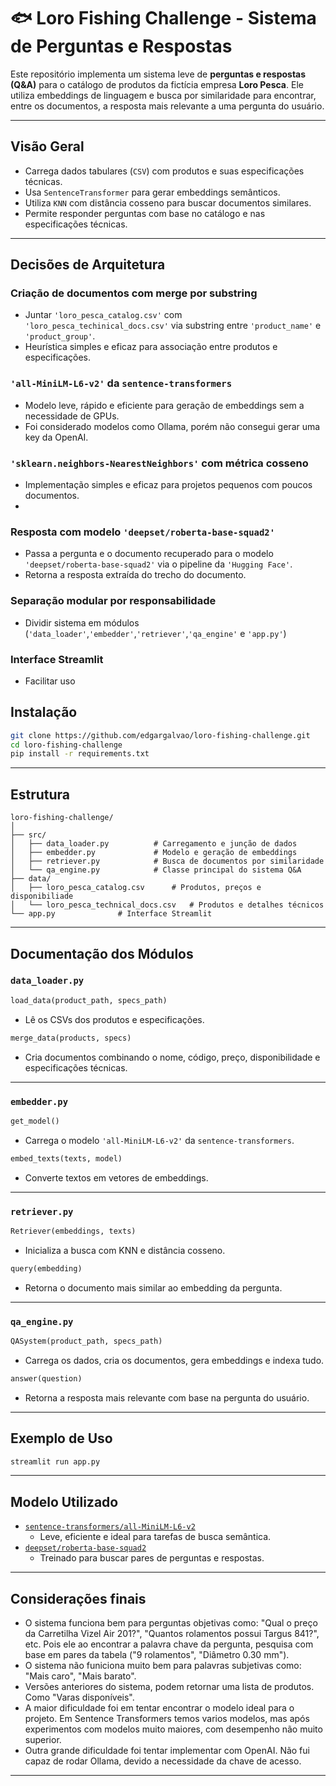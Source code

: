 # 🐟 Loro Fishing Challenge - Sistema de Perguntas e Respostas

Este repositório implementa um sistema leve de **perguntas e respostas (Q&A)** para o catálogo de produtos da fictícia empresa **Loro Pesca**. Ele utiliza embeddings de linguagem e busca por similaridade para encontrar, entre os documentos, a resposta mais relevante a uma pergunta do usuário.

---

## Visão Geral

- Carrega dados tabulares (`CSV`) com produtos e suas especificações técnicas.
- Usa `SentenceTransformer` para gerar embeddings semânticos.
- Utiliza `KNN` com distância cosseno para buscar documentos similares.
- Permite responder perguntas com base no catálogo e nas especificações técnicas.

---
## Decisões de Arquitetura
### Criação de documentos com merge por substring
- Juntar `'loro_pesca_catalog.csv'` com `'loro_pesca_techinical_docs.csv'` via substring entre `'product_name'` e `'product_group'`.
- Heurística simples e eficaz para associação entre produtos e especificações.

### `'all-MiniLM-L6-v2'` da `sentence-transformers`
- Modelo leve, rápido e eficiente para geração de embeddings sem a necessidade de GPUs.
- Foi considerado modelos como Ollama, porém não consegui gerar uma key da OpenAI.

### `'sklearn.neighbors-NearestNeighbors'` com métrica cosseno
- Implementação simples e eficaz para projetos pequenos com poucos documentos.
- 
### Resposta com modelo `'deepset/roberta-base-squad2'`
- Passa a pergunta e o documento recuperado para o modelo `'deepset/roberta-base-squad2'` via o pipeline da `'Hugging Face'`.
- Retorna a resposta extraída do trecho do documento.


### Separação modular por responsabilidade
- Dividir sistema em módulos (`'data_loader'`,`'embedder'`,`'retriever'`,`'qa_engine'` e `'app.py'`)

### Interface Streamlit
- Facilitar uso

## Instalação

```bash
git clone https://github.com/edgargalvao/loro-fishing-challenge.git
cd loro-fishing-challenge
pip install -r requirements.txt
```

---

## Estrutura

```
loro-fishing-challenge/
│
├── src/
│   ├── data_loader.py     		# Carregamento e junção de dados
│   ├── embedder.py        		# Modelo e geração de embeddings
│   ├── retriever.py       		# Busca de documentos por similaridade
│   └── qa_engine.py       		# Classe principal do sistema Q&A
├── data/
│   ├── loro_pesca_catalog.csv		# Produtos, preços e disponibiliade	
│   └── loro_pesca_technical_docs.csv	# Produtos e detalhes técnicos
└── app.py				# Interface Streamlit

```

---

## Documentação dos Módulos

### `data_loader.py`

```python
load_data(product_path, specs_path)
```
- Lê os CSVs dos produtos e especificações.

```python
merge_data(products, specs)
```
- Cria documentos combinando o nome, código, preço, disponibilidade e especificações técnicas.

---

### `embedder.py`

```python
get_model()
```
- Carrega o modelo `'all-MiniLM-L6-v2'` da `sentence-transformers`.

```python
embed_texts(texts, model)
```
- Converte textos em vetores de embeddings.

---

### `retriever.py`

```python
Retriever(embeddings, texts)
```
- Inicializa a busca com KNN e distância cosseno.

```python
query(embedding)
```
- Retorna o documento mais similar ao embedding da pergunta.

---

### `qa_engine.py`

```python
QASystem(product_path, specs_path)
```
- Carrega os dados, cria os documentos, gera embeddings e indexa tudo.

```python
answer(question)
```
- Retorna a resposta mais relevante com base na pergunta do usuário.

---

## Exemplo de Uso

```bash
streamlit run app.py
```

---

## Modelo Utilizado

- [`sentence-transformers/all-MiniLM-L6-v2`](https://www.sbert.net/docs/pretrained_models.html)
  - Leve, eficiente e ideal para tarefas de busca semântica.
- [`deepset/roberta-base-squad2`](https://huggingface.co/deepset/roberta-base-squad2)
  - Treinado para buscar pares de perguntas e respostas.


---
## Considerações finais
- O sistema funciona bem para perguntas objetivas como: "Qual o preço da Carretilha Vizel Air 201?", "Quantos rolamentos possui Targus 841?", etc. Pois ele ao encontrar a palavra chave da pergunta, pesquisa com base em pares da tabela ("9 rolamentos", "Diâmetro 0.30 mm").
- O sistema não funiciona muito bem para palavras subjetivas como: "Mais caro", "Mais barato".
- Versões anteriores do sistema, podem retornar uma lista de produtos. Como "Varas disponíveis".
- A maior dificuldade foi em tentar encontrar o modelo ideal para o projeto. Em Sentence Transformers temos varios modelos, mas após experimentos com modelos muito maiores, com desempenho não muito superior.
- Outra grande dificuldade foi tentar implementar com OpenAI. Não fui capaz de rodar Ollama, devido a necessidade da chave de acesso.
---
